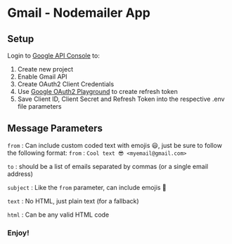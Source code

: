 # Gmail - Nodemailer App

## Setup

Login to [Google API Console](https://console.developer.google.com) to:

1. Create new project
2. Enable Gmail API
3. Create OAuth2 Client Credentials
4. Use [Google OAuth2 Playground](https://developers.google.com/oauthplayground) to create refresh token
5. Save Client ID, Client Secret and Refresh Token into the respective .env file parameters

## Message Parameters

`from` : Can include custom coded text with emojis 😃, just be sure to follow the following format: `from` : `Cool text 😎 <myemail@gmail.com>`

`to` : should be a list of emails separated by commas (or a single email address)

`subject` : Like the `from` parameter, can include emojis 🚀

`text` : No HTML, just plain text (for a fallback)

`html` : Can be any valid HTML code

### Enjoy!
